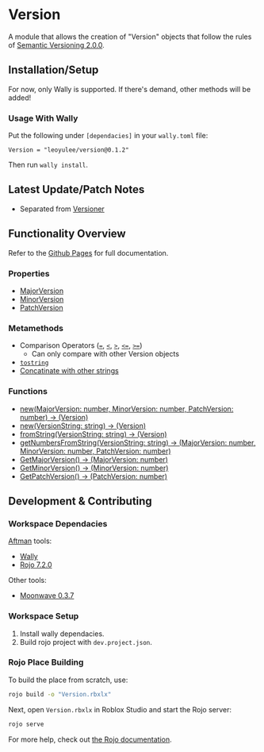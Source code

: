 # Version
A module that allows the creation of "Version" objects that follow the rules of [Semantic Versioning 2.0.0](https://semver.org/).

## Installation/Setup
For now, only Wally is supported. If there's demand, other methods will be added!
### Usage With Wally
Put the following under `[dependacies]` in your `wally.toml` file:
```
Version = "leoyulee/version@0.1.2"
```
Then run `wally install`.

## Latest Update/Patch Notes
- Separated from [Versioner](https://github.com/leoyulee/Versioner)

## Functionality Overview
Refer to the [Github Pages](https://leoyulee.github.io/Version/) for full documentation.

### Properties
- [MajorVersion](https://leoyulee.github.io/Version/api/Version#MajorVersion)
- [MinorVersion](https://leoyulee.github.io/Version/api/Version#MinorVersion)
- [PatchVersion](https://leoyulee.github.io/Version/api/Version#PatchVersion)

### Metamethods
- Comparison Operators ([`=`](https://leoyulee.github.io/Version/api/Version#__eq), [`<`](https://leoyulee.github.io/Version/api/Version#__lt), [`>`](https://leoyulee.github.io/Version/api/Version#__le), [`<=`](https://leoyulee.github.io/Version/api/Version#__le), [`>=`](https://leoyulee.github.io/Version/api/Version#__lt))
    - Can only compare with other Version objects
- [`tostring`](https://leoyulee.github.io/Version/api/Version#__tostring)
- [Concatinate with other strings](https://leoyulee.github.io/Version/api/Version#__concat)

### Functions
- [new(MajorVersion: number, MinorVersion: number, PatchVersion: number) -> (Version)](https://leoyulee.github.io/Version/api/Version#new)
- [new(VersionString: string) -> (Version)](https://leoyulee.github.io/Version/api/Version#new)
- [fromString(VersionString: string) -> (Version)](https://leoyulee.github.io/Version/api/Version#fromString)
- [getNumbersFromString(VersionString: string) -> (MajorVersion: number, MinorVersion: number, PatchVersion: number)](https://leoyulee.github.io/Version/api/Version#getNumbersFromString)
- [GetMajorVersion() -> (MajorVersion: number)](https://leoyulee.github.io/Version/api/Version#GetMajorVersion)
- [GetMinorVersion() -> (MinorVersion: number)](https://leoyulee.github.io/Version/api/Version#GetMinorVersion)
- [GetPatchVersion() -> (PatchVersion: number)](https://leoyulee.github.io/Version/api/Version#GetPatchVersion)


## Development & Contributing

### Workspace Dependacies
[Aftman](https://github.com/LPGhatguy/aftman#installation) tools:
- [Wally](https://github.com/UpliftGames/wally/#installation)
- [Rojo 7.2.0](https://github.com/rojo-rbx/rojo)

Other tools:
- [Moonwave 0.3.7](https://github.com/evaera/moonwave)

### Workspace Setup
1. Install wally dependacies.
2. Build rojo project with `dev.project.json`.

### Rojo Place Building
To build the place from scratch, use:

```bash
rojo build -o "Version.rbxlx"
```

Next, open `Version.rbxlx` in Roblox Studio and start the Rojo server:

```bash
rojo serve
```

For more help, check out [the Rojo documentation](https://rojo.space/docs).